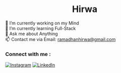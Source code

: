 <h1 align="center">Hirwa</h1>

🔭 I’m currently working on my Mind<br>🌱 I’m currently learning Full-Stack<br>💬 Ask me about Anything<br>📫 Contact me via Email: ramadhanhirwa@gmail.com


### Connect with me :
[![Instagram](https://img.shields.io/badge/Instagram-%23E4405F.svg?logo=Instagram&logoColor=white)](https://instagram.com/h1rram) [![LinkedIn](https://img.shields.io/badge/LinkedIn-%230077B5.svg?logo=linkedin&logoColor=white)](https://linkedin.com/in/h1rram) 

